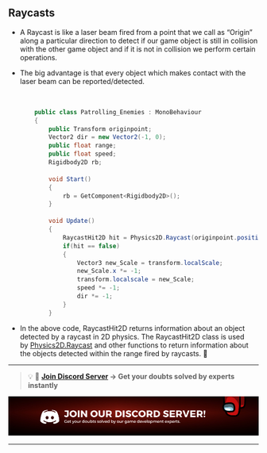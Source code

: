 ## Raycasts

- A Raycast is like a laser beam fired from a point that we call as “Origin” along a particular direction to detect if our game object is still in collision with the other game object and if it is not in collision we perform certain operations.
- The big advantage is that every object which makes contact with the laser beam can be reported/detected.

    </br>

    ``` cs
        public class Patrolling_Enemies : MonoBehaviour
        {
            public Transform originpoint; 
            Vector2 dir = new Vector2(-1, 0); 
            public float range; 
            public float speed;
            Rigidbody2D rb;

            void Start()
            {
                rb = GetComponent<Rigidbody2D>();
            }
            
            void Update()
            {
                RaycastHit2D hit = Physics2D.Raycast(originpoint.position, dir, range); 
                if(hit == false)
                {
                    Vector3 new_Scale = transform.localScale; 
                    new_Scale.x *= -1; 
                    transform.localscale = new_Scale; 
                    speed *= -1; 
                    dir *= -1;
                }
            }         
    ```
    
- In the above code, RaycastHit2D returns information about an object detected by a raycast in 2D physics. The RaycastHit2D class is used by [Physics2D.Raycast](https://docs.unity3d.com/ScriptReference/Physics2D.Raycast.html) and other functions to return information about the objects detected within the range fired by raycasts. 👾


---

<aside>

> 💡 🚀 **[Join Discord Server](https://discord.gg/J5zDscnzms) → Get your doubts solved by experts instantly**

</aside>

![discord](./Images/discord.png)

---
